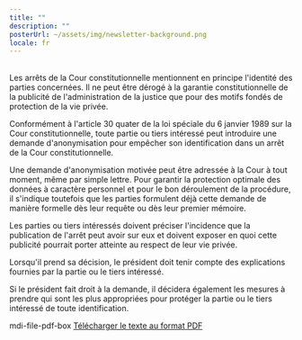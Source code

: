 ```yaml
---
title: ""
description: ""
posterUrl: ~/assets/img/newsletter-background.png
locale: fr
---
```

<br>
Les arrêts de la Cour constitutionnelle mentionnent en principe l'identité des
parties concernées. Il ne peut être dérogé à la garantie constitutionnelle de la
publicité de l'administration de la justice que pour des motifs fondés de
protection de la vie privée.

Conformément à l'article 30 quater de la loi spéciale du 6 janvier 1989 sur la Cour constitutionnelle, toute partie ou tiers intéressé peut introduire une demande d'anonymisation pour empêcher son identification dans un arrêt de la Cour constitutionnelle.

Une demande d'anonymisation motivée peut être adressée à la Cour à tout moment, même par simple lettre. Pour garantir la protection optimale des données à caractère personnel et pour le bon déroulement de la procédure, il s'indique toutefois que les parties formulent déjà cette demande de manière formelle dès leur requête ou dès leur premier mémoire.

Les parties ou tiers intéressés doivent préciser l'incidence que la publication de l'arrêt peut avoir sur eux et doivent exposer en quoi cette publicité pourrait porter atteinte au respect de leur vie privée.

Lorsqu'il prend sa décision, le président doit tenir compte des explications fournies par la partie ou le tiers intéressé.

Si le président fait droit à la demande, il décidera également les mesures à prendre qui sont les plus appropriées pour protéger la partie ou le tiers intéressé de toute identification.

<v-icon>mdi-file-pdf-box</v-icon>  [Télécharger le texte au format PDF](https://www.const-court.be/public/common/fr/anonymisation.pdf)
